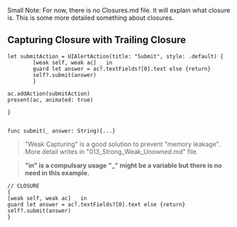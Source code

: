 Small Note: For now, there is no Closures.md file. It will explain what closure is. This is some more detailed something about closures.

## Capturing Closure with Trailing Closure


    let submitAction = UIAlertAction(title: "Submit", style: .default) {
            [weak self, weak ac] _ in   
            guard let answer = ac?.textFields?[0].text else {return}
            self?.submit(answer)
            }
        
    ac.addAction(submitAction)
    present(ac, animated: true)
        
    }
    

    func submit(_ answer: String){...}
    
    
 > "Weak Capturing" is a good solution to prevent "memory leakage". More detail writes in "013_Strong_Weak_Unowned.md" file.

> **"in" is a compulsary usage**
**"_" might be a variable but there is no need in this example.**


    // CLOSURE
    {
    [weak self, weak ac] _ in   
    guard let answer = ac?.textFields?[0].text else {return}
    self?.submit(answer)
    }
